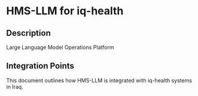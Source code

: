 # HMS-LLM for iq-health

## Description

Large Language Model Operations Platform

## Integration Points

This document outlines how HMS-LLM is integrated with iq-health systems in Iraq.
